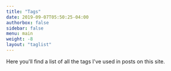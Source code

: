 ```yaml
---
title: "Tags"
date: 2019-09-07T05:50:25-04:00
authorbox: false
sidebar: false
menu: main
weight: -8
layout: "taglist"
---
```


Here you'll find a list of all the tags I've used in posts on this site.

